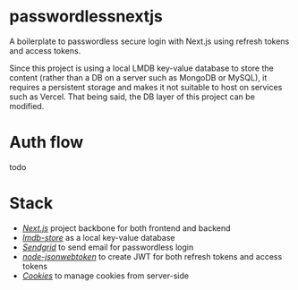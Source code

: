 # passwordlessnextjs
A boilerplate to passwordless secure login with Next.js using refresh tokens and access tokens.

Since this project is using a local LMDB key-value database to store the content (rather than a DB on a server such as MongoDB or MySQL), it requires a persistent storage and makes it not suitable to host on services such as Vercel. That being said, the DB layer of this project can be modified.

# Auth flow
todo

# Stack
- *[Next.js](https://nextjs.org/docs/api-reference/create-next-app)* project backbone for both frontend and backend
- *[lmdb-store](https://github.com/DoctorEvidence/lmdb-store)* as a local key-value database
- *[Sendgrid](https://github.com/sendgrid/sendgrid-nodejs/tree/main/packages/mail)* to send email for passwordless login
- *[node-jsonwebtoken](https://github.com/auth0/node-jsonwebtoken)* to create JWT for both refresh tokens and access tokens
- *[Cookies](https://github.com/jshttp/cookie)* to manage cookies from server-side
